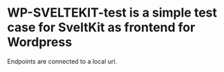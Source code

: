 # WP-SVELTEKIT-test is a simple test case for SveltKit as frontend for Wordpress

Endpoints are connected to a local url.
